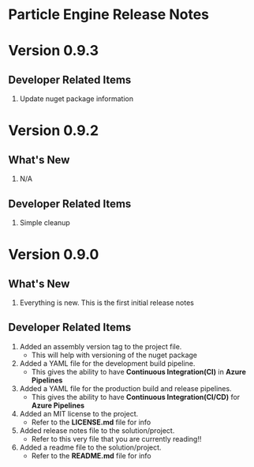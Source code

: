 # **Particle Engine Release Notes**


# **Version 0.9.3**

## **Developer Related Items**

1. Update nuget package information


# **Version 0.9.2**

## **What's New**
1. N/A


## **Developer Related Items**

1. Simple cleanup


# **Version 0.9.0**

## **What's New**

1. Everything is new.  This is the first initial release notes


## **Developer Related Items**

1. Added an assembly version tag to the project file.
   * This will help with versioning of the nuget package
2. Added a YAML file for the development build pipeline.
   * This gives the ability to have **Continuous Integration(CI)** in **Azure Pipelines**
3. Added a YAML file for the production build and release pipelines.
   * This gives the ability to have **Continuous Integration(CI/CD)** for **Azure Pipelines**
4. Added an MIT license to the project.
   * Refer to the **LICENSE.md** file for info
5. Added release notes file to the solution/project.
   * Refer to this very file that you are currently reading!!
6. Added a readme file to the solution/project.
   * Refer to the **README.md** file for info
